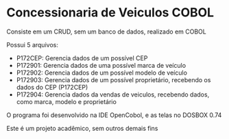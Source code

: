 # Concessionaria de Veiculos COBOL

Consiste em um CRUD, sem um banco de dados, realizado em COBOL

Possui 5 arquivos:
 - P172CEP: Gerencia dados de um possível CEP
 - P172901: Gerencia dados de uma possível marca de veículo
 - P172902: Gerencia dados de um possível modelo de veículo
 - P172903: Gerencia dados de um possível proprietário, recebendo os dados do CEP (P172CEP)
 - P172904: Gerencia dados da vendas de veiculos, recebendo dados, como marca, modelo e proprietário
 
O programa foi desenvolvido na IDE OpenCobol, e as telas no DOSBOX 0.74

Este é um projeto acadêmico, sem outros demais fins
